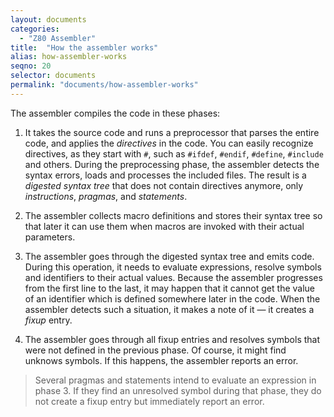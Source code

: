 ```yaml
---
layout: documents
categories: 
  - "Z80 Assembler"
title:  "How the assembler works"
alias: how-assembler-works
seqno: 20
selector: documents
permalink: "documents/how-assembler-works"
---
```


The assembler compiles the code in these phases:

1. It takes the source code and runs a preprocessor that parses the entire code, and applies the
*directives* in the code. You can easily recognize directives, as they start with `#`, such as
`#ifdef`, `#endif`, `#define`, `#include` and others. During the preprocessing phase,
the assembler detects the syntax errors, loads and processes the included files. The result is 
a *digested syntax tree* that does not contain directives anymore, only *instructions*, *pragmas*,
and *statements*.

1. The assembler collects macro definitions and stores their syntax tree so that later it can use them when macros are invoked with their actual parameters.
  
2. The assembler goes through the digested syntax tree and emits code. During this operation, it needs
to evaluate expressions, resolve symbols and identifiers to their actual values. Because the assembler 
progresses from the first line to the last, it may happen that it cannot get the value of an identifier
which is defined somewhere later in the code. When the assembler detects such a situation, it makes 
a note of it &mdash; it creates a *fixup* entry.

1. The assembler goes through all fixup entries and resolves symbols that were not defined in
the previous phase. Of course, it might find unknows symbols. If this happens, the assembler reports
an error.

> Several pragmas and statements intend to evaluate an expression in phase 3. If they find an
> unresolved symbol during that phase, they do not create a fixup entry but immediately report an error.
